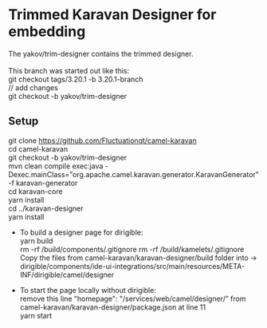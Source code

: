 # Trimmed Karavan Designer for embedding 
The yakov/trim-designer contains the trimmed designer. </br>
</br>
This branch was started out like this: </br>
git checkout tags/3.20.1 -b 3.20.1-branch </br>
// add changes </br>
git checkout -b yakov/trim-designer </br>

## Setup
git clone https://github.com/Fluctuationqt/camel-karavan </br>
cd camel-karavan </br>
git checkout -b yakov/trim-designer </br>
mvn clean compile exec:java -Dexec.mainClass="org.apache.camel.karavan.generator.KaravanGenerator" -f karavan-generator </br>
cd karavan-core </br>
yarn install </br>
cd ../karavan-designer </br>
yarn install </br>

- To build a designer page for dirigible: </br>
yarn build </br>
rm -rf /build/components/.gitignore
rm -rf /build/kamelets/.gitignore
Copy the files from camel-karavan/karavan-designer/build folder into → </br>
dirigible/components/ide-ui-integrations/src/main/resources/META-INF/dirigible/camel/designer </br>

- To start the page locally without dirigible: </br>
remove this line  "homepage": "/services/web/camel/designer/” from  camel-karavan/karavan-designer/package.json at line 11 </br>
yarn start </br>
